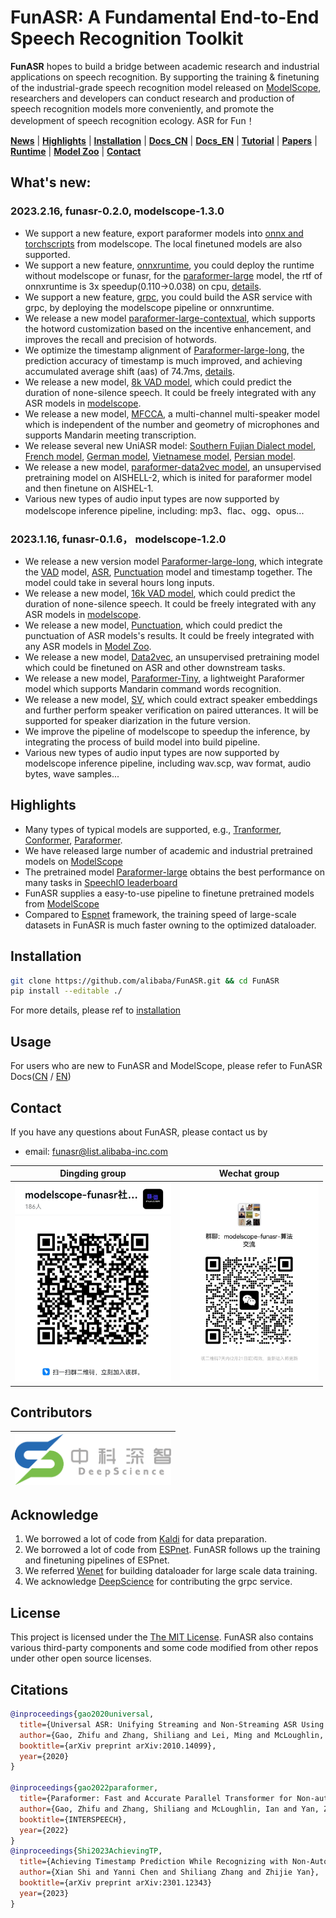 [//]: # (<div align="left"><img src="docs/images/funasr_logo.jpg" width="400"/></div>)

# FunASR: A Fundamental End-to-End Speech Recognition Toolkit

<strong>FunASR</strong> hopes to build a bridge between academic research and industrial applications on speech recognition. By supporting the training & finetuning of the industrial-grade speech recognition model released on [ModelScope](https://www.modelscope.cn/models?page=1&tasks=auto-speech-recognition), researchers and developers can conduct research and production of speech recognition models more conveniently, and promote the development of speech recognition ecology. ASR for Fun！

[**News**](https://github.com/alibaba-damo-academy/FunASR#whats-new) 
| [**Highlights**](#highlights)
| [**Installation**](#installation)
| [**Docs_CN**](https://alibaba-damo-academy.github.io/FunASR/cn/index.html)
| [**Docs_EN**](https://alibaba-damo-academy.github.io/FunASR/en/index.html)
| [**Tutorial**](https://github.com/alibaba-damo-academy/FunASR/wiki#funasr%E7%94%A8%E6%88%B7%E6%89%8B%E5%86%8C)
| [**Papers**](https://github.com/alibaba-damo-academy/FunASR#citations)
| [**Runtime**](https://github.com/alibaba-damo-academy/FunASR/tree/main/funasr/runtime)
| [**Model Zoo**](https://www.modelscope.cn/models/damo/speech_paraformer-large_asr_nat-zh-cn-16k-common-vocab8404-pytorch/summary)
| [**Contact**](#contact)

## What's new: 

### 2023.2.16, funasr-0.2.0, modelscope-1.3.0
- We support a new feature, export paraformer models into [onnx and torchscripts](https://github.com/alibaba-damo-academy/FunASR/tree/main/funasr/export) from modelscope. The local finetuned models are also supported.
- We support a new feature, [onnxruntime](https://github.com/alibaba-damo-academy/FunASR/tree/main/funasr/runtime/python/onnxruntime/paraformer/rapid_paraformer), you could deploy the runtime without modelscope or funasr, for the [paraformer-large](https://www.modelscope.cn/models/damo/speech_paraformer-large_asr_nat-zh-cn-16k-common-vocab8404-pytorch/summary) model, the rtf of onnxruntime is 3x speedup(0.110->0.038) on cpu, [details](https://github.com/alibaba-damo-academy/FunASR/tree/main/funasr/runtime/python/onnxruntime/paraformer/rapid_paraformer#speed).
- We support a new feature, [grpc](https://github.com/alibaba-damo-academy/FunASR/tree/main/funasr/runtime/python/grpc), you could build the ASR service with grpc, by deploying the modelscope pipeline or onnxruntime.
- We release a new model [paraformer-large-contextual](https://www.modelscope.cn/models/damo/speech_paraformer-large-contextual_asr_nat-zh-cn-16k-common-vocab8404/summary), which supports the hotword customization based on the incentive enhancement, and improves the recall and precision of hotwords.
- We optimize the timestamp alignment of [Paraformer-large-long](https://modelscope.cn/models/damo/speech_paraformer-large-vad-punc_asr_nat-zh-cn-16k-common-vocab8404-pytorch/summary), the prediction accuracy of timestamp is much improved, and achieving accumulated average shift (aas) of 74.7ms, [details](https://arxiv.org/abs/2301.12343).
- We release a new model, [8k VAD model](https://modelscope.cn/models/damo/speech_fsmn_vad_zh-cn-16k-common-pytorch/summary), which could predict the duration of none-silence speech. It could be freely integrated with any ASR models in [modelscope](https://www.modelscope.cn/models/damo/speech_paraformer-large-vad-punc_asr_nat-zh-cn-16k-common-vocab8404-pytorch/summary).
- We release a new model, [MFCCA](https://www.modelscope.cn/models/NPU-ASLP/speech_mfcca_asr-zh-cn-16k-alimeeting-vocab4950/summary), a multi-channel multi-speaker model which is independent of the number and geometry of microphones and supports Mandarin meeting transcription.
- We release several new UniASR model: 
[Southern Fujian Dialect model](https://modelscope.cn/models/damo/speech_UniASR_asr_2pass-minnan-16k-common-vocab3825/summary),
[French model](https://modelscope.cn/models/damo/speech_UniASR_asr_2pass-fr-16k-common-vocab3472-tensorflow1-online/summary), 
[German model](https://modelscope.cn/models/damo/speech_UniASR_asr_2pass-de-16k-common-vocab3690-tensorflow1-online/summary), 
[Vietnamese model](https://modelscope.cn/models/damo/speech_UniASR_asr_2pass-vi-16k-common-vocab1001-pytorch-online/summary), 
[Persian model](https://modelscope.cn/models/damo/speech_UniASR_asr_2pass-fa-16k-common-vocab1257-pytorch-online/summary).
- We release a new model, [paraformer-data2vec model](https://www.modelscope.cn/models/damo/speech_data2vec_pretrain-paraformer-zh-cn-aishell2-16k/summary), an unsupervised pretraining model on AISHELL-2, which is inited for paraformer model and then finetune on AISHEL-1.
- Various new types of audio input types are now supported by modelscope inference pipeline, including: mp3、flac、ogg、opus...
### 2023.1.16, funasr-0.1.6， modelscope-1.2.0
- We release a new version model [Paraformer-large-long](https://modelscope.cn/models/damo/speech_paraformer-large-vad-punc_asr_nat-zh-cn-16k-common-vocab8404-pytorch/summary), which integrate the [VAD](https://modelscope.cn/models/damo/speech_fsmn_vad_zh-cn-16k-common-pytorch/summary) model, [ASR](https://www.modelscope.cn/models/damo/speech_paraformer-large_asr_nat-zh-cn-16k-common-vocab8404-pytorch/summary),
 [Punctuation](https://www.modelscope.cn/models/damo/punc_ct-transformer_zh-cn-common-vocab272727-pytorch/summary) model and timestamp together. The model could take in several hours long inputs.
- We release a new model, [16k VAD model](https://modelscope.cn/models/damo/speech_fsmn_vad_zh-cn-16k-common-pytorch/summary), which could predict the duration of none-silence speech. It could be freely integrated with any ASR models in [modelscope](https://www.modelscope.cn/models/damo/speech_paraformer-large-vad-punc_asr_nat-zh-cn-16k-common-vocab8404-pytorch/summary).
- We release a new model, [Punctuation](https://www.modelscope.cn/models/damo/punc_ct-transformer_zh-cn-common-vocab272727-pytorch/summary), which could predict the punctuation of ASR models's results. It could be freely integrated with any ASR models in [Model Zoo](docs/modelscope_models.md).
- We release a new model, [Data2vec](https://www.modelscope.cn/models/damo/speech_data2vec_pretrain-zh-cn-aishell2-16k-pytorch/summary), an unsupervised pretraining model which could be finetuned on ASR and other downstream tasks.
- We release a new model, [Paraformer-Tiny](https://www.modelscope.cn/models/damo/speech_paraformer-tiny-commandword_asr_nat-zh-cn-16k-vocab544-pytorch/summary), a lightweight Paraformer model which supports Mandarin command words recognition.
- We release a new model, [SV](https://www.modelscope.cn/models/damo/speech_xvector_sv-zh-cn-cnceleb-16k-spk3465-pytorch/summary), which could extract speaker embeddings and further perform speaker verification on paired utterances. It will be supported for speaker diarization in the future version.
- We improve the pipeline of modelscope to speedup the inference, by integrating the process of build model into build pipeline.
- Various new types of audio input types are now supported by modelscope inference pipeline, including wav.scp, wav format, audio bytes, wave samples...

## Highlights
- Many types of typical models are supported, e.g., [Tranformer](https://arxiv.org/abs/1706.03762), [Conformer](https://arxiv.org/abs/2005.08100), [Paraformer](https://arxiv.org/abs/2206.08317).
- We have released large number of academic and industrial pretrained models on [ModelScope](https://www.modelscope.cn/models?page=1&tasks=auto-speech-recognition)
- The pretrained model [Paraformer-large](https://www.modelscope.cn/models/damo/speech_paraformer-large_asr_nat-zh-cn-16k-common-vocab8404-pytorch/summary) obtains the best performance on many tasks in [SpeechIO leaderboard](https://github.com/SpeechColab/Leaderboard)
- FunASR supplies a easy-to-use pipeline to finetune pretrained models from [ModelScope](https://www.modelscope.cn/models?page=1&tasks=auto-speech-recognition)
- Compared to [Espnet](https://github.com/espnet/espnet) framework, the training speed of large-scale datasets in FunASR is much faster owning to the optimized dataloader.

## Installation

``` sh
git clone https://github.com/alibaba/FunASR.git && cd FunASR
pip install --editable ./
```
For more details, please ref to [installation](https://github.com/alibaba-damo-academy/FunASR/wiki)

## Usage
For users who are new to FunASR and ModelScope, please refer to FunASR Docs([CN](https://alibaba-damo-academy.github.io/FunASR/cn/index.html) / [EN](https://alibaba-damo-academy.github.io/FunASR/en/index.html))

## Contact

If you have any questions about FunASR, please contact us by

- email: [funasr@list.alibaba-inc.com](funasr@list.alibaba-inc.com)

|Dingding group | Wechat group|
|:---:|:---:|
|<div align="left"><img src="docs/images/dingding.jpg" width="250"/> |<img src="docs/images/wechat.png" width="222"/></div>|

## Contributors

| <div align="left"><img src="docs/images/DeepScience.png" width="250"/> |
|:---:|

## Acknowledge

1. We borrowed a lot of code from [Kaldi](http://kaldi-asr.org/) for data preparation.
2. We borrowed a lot of code from [ESPnet](https://github.com/espnet/espnet). FunASR follows up the training and finetuning pipelines of ESPnet.
3. We referred [Wenet](https://github.com/wenet-e2e/wenet) for building dataloader for large scale data training.
4. We acknowledge [DeepScience](https://www.deepscience.cn) for contributing the grpc service.

## License
This project is licensed under the [The MIT License](https://opensource.org/licenses/MIT). FunASR also contains various third-party components and some code modified from other repos under other open source licenses.

## Citations

``` bibtex
@inproceedings{gao2020universal,
  title={Universal ASR: Unifying Streaming and Non-Streaming ASR Using a Single Encoder-Decoder Model},
  author={Gao, Zhifu and Zhang, Shiliang and Lei, Ming and McLoughlin, Ian},
  booktitle={arXiv preprint arXiv:2010.14099},
  year={2020}
}

@inproceedings{gao2022paraformer,
  title={Paraformer: Fast and Accurate Parallel Transformer for Non-autoregressive End-to-End Speech Recognition},
  author={Gao, Zhifu and Zhang, Shiliang and McLoughlin, Ian and Yan, Zhijie},
  booktitle={INTERSPEECH},
  year={2022}
}
@inproceedings{Shi2023AchievingTP,
  title={Achieving Timestamp Prediction While Recognizing with Non-Autoregressive End-to-End ASR Model},
  author={Xian Shi and Yanni Chen and Shiliang Zhang and Zhijie Yan},
  booktitle={arXiv preprint arXiv:2301.12343}
  year={2023}
}
```